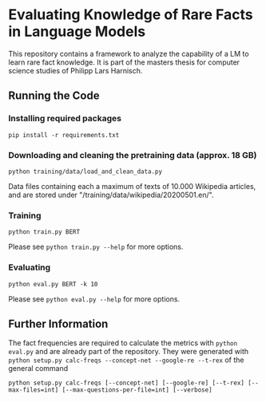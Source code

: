 # Evaluating Knowledge of Rare Facts in Language Models

This repository contains a framework to analyze the capability of a LM to learn rare fact knowledge.
It is part of the masters thesis for computer science studies of Philipp Lars Harnisch.

## Running the Code

### Installing required packages

```
pip install -r requirements.txt
```

### Downloading and cleaning the pretraining data (approx. 18 GB)

```
python training/data/load_and_clean_data.py
```
Data files containing each a maximum of texts of 10.000 Wikipedia articles, and are stored under "/training/data/wikipedia/20200501.en/".

### Training

```
python train.py BERT
```
Please see ```python train.py --help``` for more options.


### Evaluating

```
python eval.py BERT -k 10
```
Please see ```python eval.py --help``` for more options.


## Further Information

The fact frequencies are required to calculate the metrics with ```python eval.py``` and are already part of the repository.
They were generated with ```python setup.py calc-freqs --concept-net --google-re --t-rex``` of the general command
```
python setup.py calc-freqs [--concept-net] [--google-re] [--t-rex] [--max-files=int] [--max-questions-per-file=int] [--verbose]
```